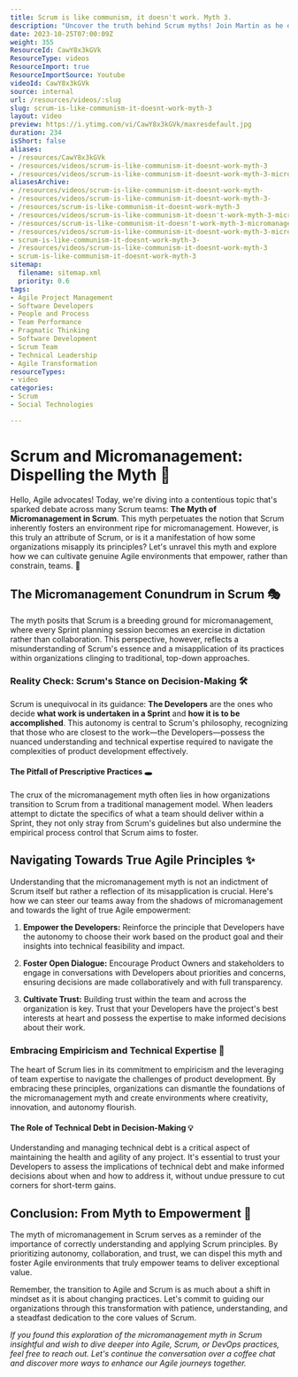 ```yaml
---
title: Scrum is like communism, it doesn't work. Myth 3.
description: "Uncover the truth behind Scrum myths! Join Martin as he debunks misconceptions about micromanagement and developer autonomy. \U0001F4A1\U0001F3C3 #Scrum #Agile"
date: 2023-10-25T07:00:09Z
weight: 355
ResourceId: CawY8x3kGVk
ResourceType: videos
ResourceImport: true
ResourceImportSource: Youtube
videoId: CawY8x3kGVk
source: internal
url: /resources/videos/:slug
slug: scrum-is-like-communism-it-doesnt-work-myth-3
layout: video
preview: https://i.ytimg.com/vi/CawY8x3kGVk/maxresdefault.jpg
duration: 234
isShort: false
aliases:
- /resources/CawY8x3kGVk
- /resources/videos/scrum-is-like-communism-it-doesnt-work-myth-3
- /resources/videos/scrum-is-like-communism-it-doesnt-work-myth-3-micromanagement-developer-autonomy-and-more
aliasesArchive:
- /resources/videos/scrum-is-like-communism-it-doesnt-work-myth-
- /resources/videos/scrum-is-like-communism-it-doesnt-work-myth-3-
- /resources/scrum-is-like-communism-it-doesnt-work-myth-3
- /resources/videos/scrum-is-like-communism-it-doesn't-work-myth-3-micromanagement,-developer-autonomy,-and-more!
- /resources/scrum-is-like-communism-it-doesn't-work-myth-3-micromanagement,-developer-autonomy,-and-more!
- /resources/videos/scrum-is-like-communism-it-doesnt-work-myth-3-micromanagement-developer-autonomy-and-more
- scrum-is-like-communism-it-doesnt-work-myth-3-
- /resources/videos/scrum-is-like-communism-it-doesnt-work-myth-3
- scrum-is-like-communism-it-doesnt-work-myth-3
sitemap:
  filename: sitemap.xml
  priority: 0.6
tags:
- Agile Project Management
- Software Developers
- People and Process
- Team Performance
- Pragmatic Thinking
- Software Development
- Scrum Team
- Technical Leadership
- Agile Transformation
resourceTypes:
- video
categories:
- Scrum
- Social Technologies

---
```

# Scrum and Micromanagement: Dispelling the Myth 🚀

Hello, Agile advocates! Today, we're diving into a contentious topic that's sparked debate across many Scrum teams: **The Myth of Micromanagement in Scrum**. This myth perpetuates the notion that Scrum inherently fosters an environment ripe for micromanagement. However, is this truly an attribute of Scrum, or is it a manifestation of how some organizations misapply its principles? Let's unravel this myth and explore how we can cultivate genuine Agile environments that empower, rather than constrain, teams. 🌟

## The Micromanagement Conundrum in Scrum 🎭

The myth posits that Scrum is a breeding ground for micromanagement, where every Sprint planning session becomes an exercise in dictation rather than collaboration. This perspective, however, reflects a misunderstanding of Scrum's essence and a misapplication of its practices within organizations clinging to traditional, top-down approaches.

### Reality Check: Scrum's Stance on Decision-Making 🛠️

Scrum is unequivocal in its guidance: **The Developers** are the ones who decide **what work is undertaken in a Sprint** and **how it is to be accomplished**. This autonomy is central to Scrum's philosophy, recognizing that those who are closest to the work—the Developers—possess the nuanced understanding and technical expertise required to navigate the complexities of product development effectively.

#### The Pitfall of Prescriptive Practices 🕳️

The crux of the micromanagement myth often lies in how organizations transition to Scrum from a traditional management model. When leaders attempt to dictate the specifics of what a team should deliver within a Sprint, they not only stray from Scrum's guidelines but also undermine the empirical process control that Scrum aims to foster.

## Navigating Towards True Agile Principles ✨

Understanding that the micromanagement myth is not an indictment of Scrum itself but rather a reflection of its misapplication is crucial. Here's how we can steer our teams away from the shadows of micromanagement and towards the light of true Agile empowerment:

1. **Empower the Developers:** Reinforce the principle that Developers have the autonomy to choose their work based on the product goal and their insights into technical feasibility and impact.

3. **Foster Open Dialogue:** Encourage Product Owners and stakeholders to engage in conversations with Developers about priorities and concerns, ensuring decisions are made collaboratively and with full transparency.

5. **Cultivate Trust:** Building trust within the team and across the organization is key. Trust that your Developers have the project's best interests at heart and possess the expertise to make informed decisions about their work.

### Embracing Empiricism and Technical Expertise 🚀

The heart of Scrum lies in its commitment to empiricism and the leveraging of team expertise to navigate the challenges of product development. By embracing these principles, organizations can dismantle the foundations of the micromanagement myth and create environments where creativity, innovation, and autonomy flourish.

#### The Role of Technical Debt in Decision-Making 💡

Understanding and managing technical debt is a critical aspect of maintaining the health and agility of any project. It's essential to trust your Developers to assess the implications of technical debt and make informed decisions about when and how to address it, without undue pressure to cut corners for short-term gains.

## Conclusion: From Myth to Empowerment 🌈

The myth of micromanagement in Scrum serves as a reminder of the importance of correctly understanding and applying Scrum principles. By prioritizing autonomy, collaboration, and trust, we can dispel this myth and foster Agile environments that truly empower teams to deliver exceptional value.

Remember, the transition to Agile and Scrum is as much about a shift in mindset as it is about changing practices. Let's commit to guiding our organizations through this transformation with patience, understanding, and a steadfast dedication to the core values of Scrum.

_If you found this exploration of the micromanagement myth in Scrum insightful and wish to dive deeper into Agile, Scrum, or DevOps practices, feel free to reach out. Let's continue the conversation over a coffee chat and discover more ways to enhance our Agile journeys together._
